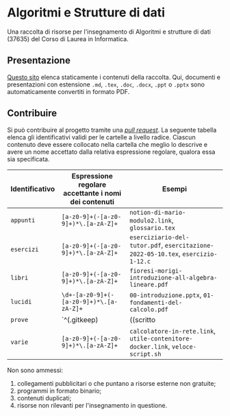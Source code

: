 # Algoritmi e Strutture di dati

Una raccolta di risorse per l'insegnamento di Algoritmi e strutture di dati (37635) del Corso di
Laurea in Informatica.

## Presentazione

[Questo sito](https://csunibo.github.io/algoritmi-e-strutture-di-dati) elenca staticamente
i contenuti della raccolta. Qui, documenti e presentazioni con estensione
`.md`, `.tex`, `.doc`, `.docx`, `.ppt` o `.pptx` sono automaticamente
convertiti in formato PDF.

## Contribuire

Si può contribuire al progetto tramite una [_pull request_](https://docs.github.com/en/enterprise-server@3.1/pull-requests).
La seguente tabella elenca gli identificativi validi per le cartelle a livello
radice. Ciascun contenuto deve essere collocato nella cartella che meglio lo
descrive e avere un nome accettato dalla relativa espressione regolare, qualora
essa sia specificata.

Identificativo | Espressione regolare accettante i nomi dei contenuti | Esempi
-------------- | ---------------------------------------------------- | ------
`appunti` | `[a-z0-9]+(-[a-z0-9]+)*\.[a-zA-Z]+` | `notion-di-mario-modulo2.link`, `glossario.tex`
`esercizi` | `[a-z0-9]+(-[a-z0-9]+)*\.[a-zA-Z]+` | `eserciziario-del-tutor.pdf`, `esercitazione-2022-05-10.tex`, `esercizio-1-12.c`
`libri` | `[a-z0-9]+(-[a-z0-9]+)*\.[a-zA-Z]+` | `fioresi-morigi-introduzione-all-algebra-lineare.pdf`
`lucidi` | `\d+-[a-z0-9]+(-[a-z0-9]+)*\.[a-zA-Z]+` | `00-introduzione.pptx`, `01-fondamenti-del-calcolo.pdf`
`prove`| `^(\.gitkeep)|((scritto|totale|esercitazione|parziale\d|orale(\d?)|progetto(\d?))-\d{4}(-\d{2}-\d{2})?(-[a-z0-9]+)?-(testo|soluzione)(-[a-z0-9]+)*\.[a-zA-Z0-9]+)$` | `parziale2-testo-2022-05-24-B.pdf`, `totale-soluzione-2022-05-31-incompleto.pdf`, `orale-testo-2022-06-08.md`
`varie` | `[a-z0-9]+(-[a-z0-9]+)*\.[a-zA-Z]+` | `calcolatore-in-rete.link`, `utile-contenitore-docker.link`, `veloce-script.sh`

Non sono ammessi:

1. collegamenti pubblicitari o che puntano a risorse esterne non gratuite;
1. programmi in formato binario;
1. contenuti duplicati;
1. risorse non rilevanti per l'insegnamento in questione.
